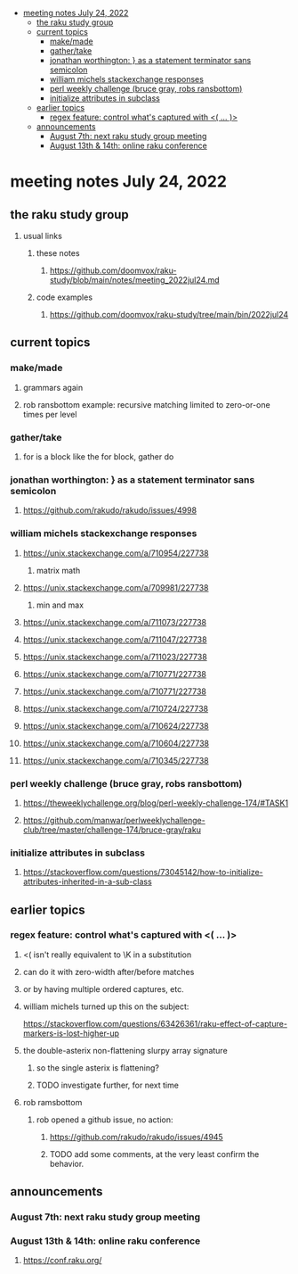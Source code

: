 - [meeting notes July 24, 2022](#org2b8d81b)
  - [the raku study group](#org8dff625)
  - [current topics](#org8715174)
    - [make/made](#orgf46813f)
    - [gather/take](#orgda689d0)
    - [jonathan worthington: } as a statement terminator sans semicolon](#orgf1cb3c6)
    - [william michels stackexchange responses](#orga50c39b)
    - [perl weekly challenge (bruce gray, robs ransbottom)](#orgeda4a48)
    - [initialize attributes in subclass](#org49881a4)
  - [earlier topics](#orgb60d8ad)
    - [regex feature: control what's captured with <( &#x2026; )>](#orgbb862e2)
  - [announcements](#org65281dc)
    - [August 7th: next raku study group meeting](#org7ef321c)
    - [August 13th & 14th: online raku conference](#orge8d92d2)


<a id="org2b8d81b"></a>

# meeting notes July 24, 2022


<a id="org8dff625"></a>

## the raku study group

1.  usual links

    1.  these notes
    
        1.  <https://github.com/doomvox/raku-study/blob/main/notes/meeting_2022jul24.md>
    
    2.  code examples
    
        1.  <https://github.com/doomvox/raku-study/tree/main/bin/2022jul24>


<a id="org8715174"></a>

## current topics


<a id="orgf46813f"></a>

### make/made

1.  grammars again

2.  rob ransbottom example: recursive matching limited to zero-or-one times per level


<a id="orgda689d0"></a>

### gather/take

1.  for is a block like the for block, gather do


<a id="orgf1cb3c6"></a>

### jonathan worthington: } as a statement terminator sans semicolon

1.  <https://github.com/rakudo/rakudo/issues/4998>


<a id="orga50c39b"></a>

### william michels stackexchange responses

1.  <https://unix.stackexchange.com/a/710954/227738>

    1.  matrix math

2.  <https://unix.stackexchange.com/a/709981/227738>

    1.  min and max

3.  <https://unix.stackexchange.com/a/711073/227738>

4.  <https://unix.stackexchange.com/a/711047/227738>

5.  <https://unix.stackexchange.com/a/711023/227738>

6.  <https://unix.stackexchange.com/a/710771/227738>

7.  <https://unix.stackexchange.com/a/710771/227738>

8.  <https://unix.stackexchange.com/a/710724/227738>

9.  <https://unix.stackexchange.com/a/710624/227738>

10. <https://unix.stackexchange.com/a/710604/227738>

11. <https://unix.stackexchange.com/a/710345/227738>


<a id="orgeda4a48"></a>

### perl weekly challenge (bruce gray, robs ransbottom)

1.  <https://theweeklychallenge.org/blog/perl-weekly-challenge-174/#TASK1>

2.  <https://github.com/manwar/perlweeklychallenge-club/tree/master/challenge-174/bruce-gray/raku>


<a id="org49881a4"></a>

### initialize attributes in subclass

1.  <https://stackoverflow.com/questions/73045142/how-to-initialize-attributes-inherited-in-a-sub-class>


<a id="orgb60d8ad"></a>

## earlier topics


<a id="orgbb862e2"></a>

### regex feature: control what's captured with <( &#x2026; )>

1.  <( isn't really equivalent to \K in a substitution

2.  can do it with zero-width after/before matches

3.  or by having multiple ordered captures, etc.

4.  william michels turned up this on the subject:

    <https://stackoverflow.com/questions/63426361/raku-effect-of-capture-markers-is-lost-higher-up>

1.  the double-asterix non-flattening slurpy array signature

    1.  so the single asterix is flattening?
    
    2.  TODO investigate further, for next time

2.  rob ramsbottom

    1.  rob opened a github issue, no action:
    
        1.  <https://github.com/rakudo/rakudo/issues/4945>
        
        2.  TODO add some comments, at the very least confirm the behavior.


<a id="org65281dc"></a>

## announcements


<a id="org7ef321c"></a>

### August 7th: next raku study group meeting


<a id="orge8d92d2"></a>

### August 13th & 14th: online raku conference

1.  <https://conf.raku.org/>
